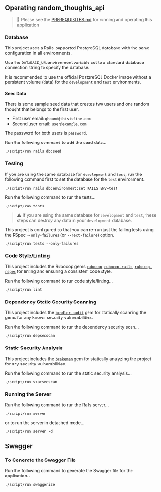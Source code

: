 ## Operating random_thoughts_api

> :eyes: Please see the [PREREQUISITES.md](PREREQUISITES.md)
> for running and operating this application

### Database
This project uses a Rails-supported PostgreSQL database with
the same configuration in all environments.

Use the `DATABASE_URL`environment variable set to a standard
database connection string to specify the database.

It is recommended to use the official
[PostgreSQL Docker image](https://hub.docker.com/_/postgres)
without a persistent volume (data) for the `development`
and `test` environments.

#### Seed Data
There is some sample seed data that creates two users and one
random thought that belongs to the first user.

* First user email: `qhound@thisisfine.com`
* Second user email: `user@example.com`

The password for both users is `password`.

Run the following command to add the seed data...
```
./script/run rails db:seed
```

### Testing
If you are using the same database for `development` and `test`,
run the following command first to set the database for the
`test` environment...
```
./script/run rails db:environment:set RAILS_ENV=test
```

Run the following command to run the tests...
```
./script/run tests
```

> :warning: If you are using the same database for `development`
> and `test`, these steps can destroy any data in your
> `development` database.

This project is configured so that you can re-run just the
failing tests using the RSpec `--only-failures` (or
`--next-failure`) option.
```
./script/run tests --only-failures
```

### Code Style/Linting
This project includes the Rubocop gems
[`rubocop`](https://github.com/rubocop/rubocop),
[`rubocop-rails`](https://github.com/rubocop/rubocop-rails),
[`rubocop-rspec`](https://github.com/rubocop/rubocop-rspec)
for linting and ensuring a consistent code style.

Run the following command to run code style/linting...
```
./script/run lint
```

### Dependency Static Security Scanning
This project includes the
[`bundler-audit`](https://github.com/rubysec/bundler-audit)
gem for statically scanning the gems for any known security
vulnerabilities.

Run the following command to run the dependency security scan...
```
./script/run depsecscan
```

### Static Security Analysis
This project includes the
[`brakeman`](https://brakemanscanner.org/)
gem for statically analyzing the project for any security
vulnerabilities.

Run the following command to run the static security analysis...
```
./script/run statsecscan
```

### Running the Server
Run the following command to run the Rails server...
```
./script/run server
```

or to run the server in detached mode...
```
./script/run server -d
```

## Swagger

### To Generate the Swagger File

Run the following command to generate the Swagger file for the
application...
```
./script/run swaggerize
```
